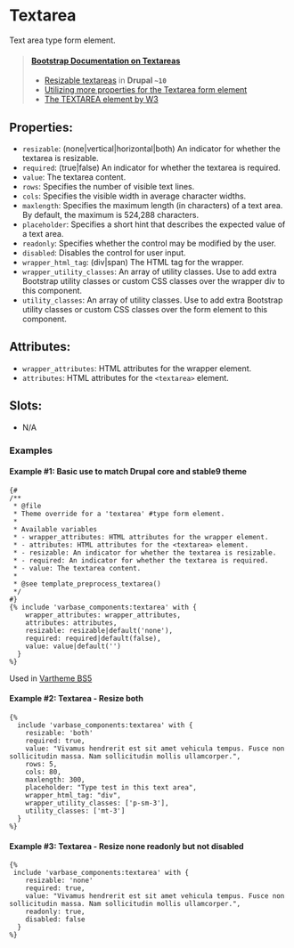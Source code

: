 # Textarea

Text area type form element.

> #### [Bootstrap Documentation on Textareas](https://getbootstrap.com/docs/5.3/forms/floating-labels/#textareas)
> * [Resizable textareas](https://git.drupalcode.org/project/drupal/-/blob/10.1.x/core/modules/system/css/components/resize.module.css) in **Drupal `~10`**
> * [Utilizing more properties for the Textarea form element](https://git.drupalcode.org/project/drupal/-/blob/10.1.x/core/includes/form.inc#L382)
> * [The TEXTAREA element by W3](https://www.w3.org/TR/html401/interact/forms.html#h-17.7)


## Properties:
* `resizable`: (none|vertical|horizontal|both) An indicator for whether the textarea is resizable.
* `required`: (true|false) An indicator for whether the textarea is required.
* `value`: The textarea content.
* `rows`: Specifies the number of visible text lines.
* `cols`: Specifies the visible width in average character widths.
* `maxlength`: Specifies the maximum length (in characters) of a text area. By default, the maximum is 524,288 characters.
* `placeholder`: Specifies a short hint that describes the expected value of a text area.
* `readonly`: Specifies whether the control may be modified by the user.
* `disabled`: Disables the control for user input.
* `wrapper_html_tag`: (div|span) The HTML tag for the wrapper.
* `wrapper_utility_classes`: An array of utility classes. Use to add extra Bootstrap utility classes or custom CSS classes over the wrapper div to this component.
* `utility_classes`: An array of utility classes. Use to add extra Bootstrap utility classes or custom CSS classes over the form element to this component.

## Attributes:
* `wrapper_attributes`: HTML attributes for the wrapper element.
* `attributes`: HTML attributes for the `<textarea>` element.

## Slots:
* N/A


### Examples

#### Example #1: Basic use to match Drupal core and stable9 theme
```
{#
/**
 * @file
 * Theme override for a 'textarea' #type form element.
 *
 * Available variables
 * - wrapper_attributes: HTML attributes for the wrapper element.
 * - attributes: HTML attributes for the <textarea> element.
 * - resizable: An indicator for whether the textarea is resizable.
 * - required: An indicator for whether the textarea is required.
 * - value: The textarea content.
 *
 * @see template_preprocess_textarea()
 */
#}
{% include 'varbase_components:textarea' with {
    wrapper_attributes: wrapper_attributes,
    attributes: attributes,
    resizable: resizable|default('none'),
    required: required|default(false),
    value: value|default('')
  }
%}
```
Used in [Vartheme BS5](https://github.com/Vardot/vartheme_bs5/blob/3.0.x/templates/form/textarea.html.twig)

#### Example #2: Textarea - Resize both
```
{%
  include 'varbase_components:textarea' with {
    resizable: 'both'
    required: true,
    value: "Vivamus hendrerit est sit amet vehicula tempus. Fusce non sollicitudin massa. Nam sollicitudin mollis ullamcorper.",
    rows: 5,
    cols: 80,
    maxlength: 300,
    placeholder: "Type test in this text area",
    wrapper_html_tag: "div",
    wrapper_utility_classes: ['p-sm-3'],
    utility_classes: ['mt-3']
  } 
%}
```

#### Example #3: Textarea - Resize none readonly but not disabled
```
{%
 include 'varbase_components:textarea' with {
    resizable: 'none'
    required: true,
    value: "Vivamus hendrerit est sit amet vehicula tempus. Fusce non sollicitudin massa. Nam sollicitudin mollis ullamcorper.",
    readonly: true,
    disabled: false
  } 
%}
```
